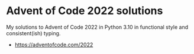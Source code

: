# Advent of Code 2022 solutions

My solutions to Advent of Code 2022 in Python 3.10 in functional style and consistent(ish) typing.

- https://adventofcode.com/2022
